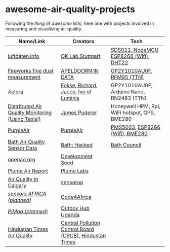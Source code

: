 # awesome-air-quality-projects

Following the *thing* of *awesome lists*, here one with projects involved in measuring and visualising air quality. 

Name/Link|Creators|Tech
--- | ---| ---
[luftdaten.info](http://luftdaten.info) | [OK Lab Stuttgart](https://codefor.de/stuttgart/) | [SDS011, NodeMCU ESP8266 (Wifi), DHT22](http://luftdaten.info/feinstaubsensor-bauen/)
[Fireworks fine dust measurement](https://apeldoornindata.nl/data/chartcombined.php?id=7) | [APELDOORN IN DATA](https://apeldoornindata.nl/index.php/2017/11/18/vuurwerk-fijnstof-meten/) | [GP2Y1010AU0F](https://github.com/pe1mew/TTNApeldoornDustSensor/blob/master/Hardware/Sharp%20Sensor%20-%20gp2y1010au_e.pdf), [RFM95 (TTN)](https://github.com/pe1mew/TTNApeldoornDustSensor/blob/master/BouwAvond_FijnstofSensor_091.pdf)
[Aelora](https://www.thethingsnetwork.org/article/aelora-monitoring-air-quality-with-the-things-network) | [Fokke, Richard, Jacco, Ivo of Luminis](https://arnhem.luminis.eu/talents/) | GP2Y1010AU0F, Arduino Nano, RN2483 (TTN) 
[Distributed Air Quality Monitoring (Using Taxis!)](https://www.hackster.io/james-puderer/distributed-air-quality-monitoring-using-taxis-69647e) | [James Puderer](https://twitter.com/jhpuderer) | Honeywell HPM, Rpi, WiFi hotspot, GPS, BME280 
[PurpleAir](https://www.purpleair.com/map) | [PurpleAir](https://www.purpleair.com/) | [PMS5003](http://www.aqmd.gov/aq-spec/product/purpleair-pa-ii), [ESP8266 (Wifi), BME280](https://www.purpleair.com/sensors) 
[Bath Air Quality Sensor Data](https://data.bathhacked.org/Environment/-Live-Air-Quality-Sensor-Data/hqr9-djir) | [Bath: Hacked](https://www.bathhacked.org) | [Bath Council](http://www.bathnes.gov.uk/services/environment/pollution/air-quality)
[openaq.org](https://openaq.org) | [Development Seed](https://developmentseed.org/) | 
[Plume Air Report](https://air.plumelabs.com/) | [Plume Labs](https://plumelabs.com) | 
[Air Quality in Calgary](http://calgary-air.sensorup.com/) | [sensorup](https://www.sensorup.com/) | 
[*sensors.AFRICA (planned)*](https://medium.com/code-for-africa/monitoring-air-quality-in-african-cities-through-low-cost-air-pollution-centers-84f2082c8ebd)|[Code4Africa](https://codeforafrica.org/) | 
[*PiMaa (planned)*](http://pimaa.co.ug/) | [Outbox Hub Uganda](https://outbox.co.ug/) | 
[Hindustan Times Air Quality](http://airquality.hindustantimes.com/) | [Central Pollution Control Board (CPCB)](http://cpcb.nic.in), [Hindustan Times](http://hindustantimes.com/) | 

